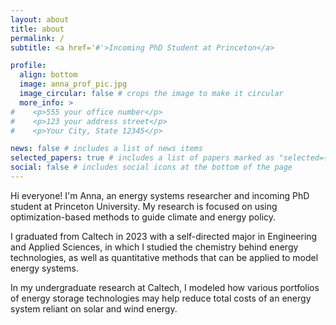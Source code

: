 ```yaml
---
layout: about
title: about
permalink: /
subtitle: <a href='#'>Incoming PhD Student at Princeton</a>

profile:
  align: bottom
  image: anna_prof_pic.jpg
  image_circular: false # crops the image to make it circular
  more_info: >
#    <p>555 your office number</p>
#    <p>123 your address street</p>
#    <p>Your City, State 12345</p>

news: false # includes a list of news items
selected_papers: true # includes a list of papers marked as "selected={true}"
social: false # includes social icons at the bottom of the page
---
```


Hi everyone! I'm Anna, an energy systems researcher and incoming PhD student at Princeton University. My research is focused on using optimization-based methods to guide climate and energy policy.

I graduated from Caltech in 2023 with a self-directed major in Engineering and Applied Sciences, in which I studied the chemistry behind energy technologies, as well as quantitative methods that can be applied to model energy systems.

In my undergraduate research at Caltech, I modeled how various portfolios of energy storage technologies may help reduce total costs of an energy system reliant on solar and wind energy.
